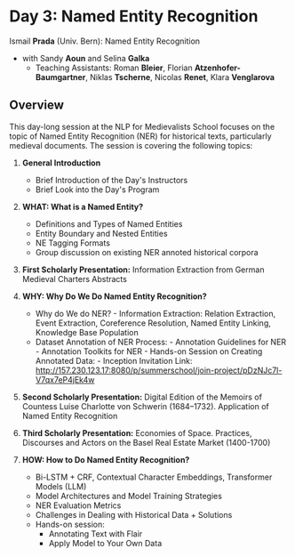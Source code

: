 # Day 3: Named Entity Recognition

Ismail **Prada** (Univ. Bern): Named Entity Recognition
- with Sandy **Aoun** and Selina **Galka**
  - Teaching Assistants: Roman **Bleier**, Florian **Atzenhofer-Baumgartner**, Niklas **Tscherne**, Nicolas **Renet**, Klara **Venglarova**

## Overview

This day-long session at the NLP for Medievalists School focuses on the topic of Named Entity Recognition (NER) for historical texts, particularly medieval documents. The session is covering the following topics:

1. **General Introduction**
   - Brief Introduction of the Day's Instructors
   - Brief Look into the Day's Program

2. **WHAT: What is a Named Entity?**
   - Definitions and Types of Named Entities
   - Entity Boundary and Nested Entities
   - NE Tagging Formats
   - Group discussion on existing NER annoted historical corpora

3. **First Scholarly Presentation:** Information Extraction from German Medieval Charters Abstracts
   
4. **WHY: Why Do We Do Named Entity Recognition?**
   - Why do We do NER? - Information Extraction: Relation Extraction, Event Extraction, Coreference Resolution, Named Entity Linking, Knowledge Base Population
   - Dataset Annotation of NER Process:
         - Annotation Guidelines for NER
         - Annotation Toolkits for NER
         - Hands-on Session on Creating Annotated Data:
               - Inception Invitation Link: http://157.230.123.17:8080/p/summerschool/join-project/pDzNJc7l-V7qx7eP4jEk4w

5. **Second Scholarly Presentation:** Digital Edition of the Memoirs of Countess Luise Charlotte von Schwerin (1684–1732). Application of Named Entity Recognition
   
6. **Third Scholarly Presentation:** Economies of Space. Practices, Discourses and Actors on the Basel Real Estate Market (1400-1700) 

7. **HOW: How to Do Named Entity Recognition?**
   - Bi-LSTM + CRF, Contextual Character Embeddings, Transformer Models (LLM)
   - Model Architectures and Model Training Strategies
   - NER Evaluation Metrics
   - Challenges in Dealing with Historical Data + Solutions
   - Hands-on session:
       - Annotating Text with Flair
       - Apply Model to Your Own Data
         
